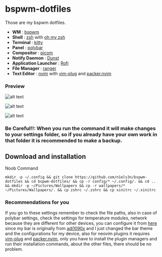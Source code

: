 # bspwm-dotfiles

Those are my bspwm dotfiles.

* **WM**                           : [bspwm](https://github.com/baskerville/bspwm)
* **Shell**                        : [zsh](https://wiki.archlinux.org/index.php/zsh) with [oh my zsh](https://github.com/ohmyzsh/ohmyzsh)
* **Terminal**                     : [kitty](https://github.com/kovidgoyal/kitty)
* **Panel**                        : [polybar](https://github.com/polybar/polybar)
* **Compositor**                   : [picom](https://github.com/chjj/compton)
* **Notify Daemon**                : [Dunst](https://wiki.archlinux.org/index.php/Dunst)
* **Application Launcher**         : [Rofi](https://github.com/davatorium/rofi)
* **File Manager**                 : [ranger](https://github.com/ranger/ranger)
* **Text Editor**                  : [nvim](https://github.com/neovim/neovim) with [vim-plug](https://github.com/junegunn/vim-plug) and [packer.nvim](https://github.com/wbthomason/packer.nvim)

### Preview

![alt text](https://github.com/n1els3n/bspwm-dotfiles/blob/main/preview/1.png)

![alt text](https://github.com/n1els3n/bspwm-dotfiles/blob/main/preview/2.png)

![alt text](https://github.com/n1els3n/bspwm-dotfiles/blob/main/preview/3.png)

### Be Careful!!: When you run the command it will make changes to your settings folder, so if you already have your own work in that folder it is recommended to make a backup.

## Download and installation

Noob Command

```
mkdir -p ~/.config && git clone https://github.com/n1els3n/bspwm-dotfiles && cd bspwm-dotfiles/ && cp -r config/* ~/.config/. && cd .. && mkdir -p ~/Pictures/Wallpapers && cp -r wallpapers/* ~/Pictures/Wallpapers/. && cp zshrc ~/.zshrc && cp xinitrc ~/.xinitrc
```

### Recommendations for you
If you go to these settings remember to check the file paths, also in case of polybar settings, check the settings for temperature modules, network because they are different for other devices, you can configure it from [here](https://github.com/adi1090x/polybar-themes/tree/master/bitmap/blocks) since my bar is originally from [adi1090x](https://github.com/adi1090x) and I just changed the bar theme and the configurations for my device, also for neovim plugins it requires [vim-plug](https://github.com/junegunn/vim-plug) and [packer.nvim](https://github.com/wbthomason/packer.nvim), only you have to install the plugin managers and run their installation commands, about the other files, there should be no problem.
